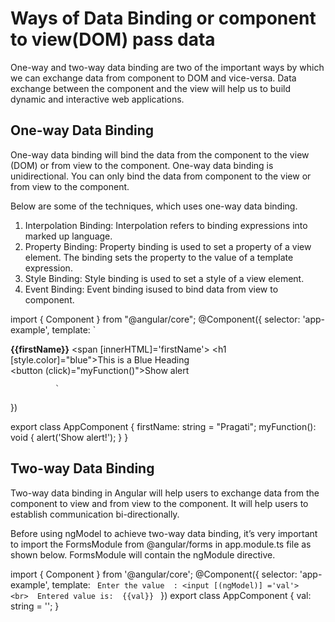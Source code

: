 # Ways of Data Binding or component to view(DOM) pass data

One-way and two-way data binding are two of the important ways by which we can exchange data from component to DOM and vice-versa. Data exchange between the component and the view will help us to build dynamic and interactive web applications.

## One-way Data Binding

One-way data binding will bind the data from the component to the view (DOM) or from view to the component. One-way data binding is unidirectional. You can only bind the data from component to the view or from view to the component.

Below are some of the techniques, which uses one-way data binding.

1. Interpolation Binding: Interpolation refers to binding expressions into marked up language.
2. Property Binding: Property binding is used to set a property of a view element. The binding sets the property to the value of a template expression.
3. Style Binding: Style binding is used to set a style of a view element.
4. Event Binding: Event binding isused to bind data from view to component.


import { Component } from "@angular/core";
@Component({
  selector: 'app-example',
  template: `
              <div>
              <!-- Interpolation Binding -->
              <strong>{{firstName}}</strong>
              <!-- Property Binding -->
              <span [innerHTML]='firstName'></span>
              <!-- Style Binding -->
              <h1 [style.color]="blue">This is a Blue Heading</h1>
              </div>
              <!-- Event Binding -->
              <button (click)="myFunction()">Show alert</button>

              `
})

export class AppComponent {
  firstName: string = "Pragati";
  myFunction(): void { 
       alert('Show alert!'); 
   } 
}

## Two-way Data Binding
Two-way data binding in Angular will help users to exchange data from the component to view and from view to the component. It will help users to establish communication bi-directionally.

Before using ngModel to achieve two-way data binding, it’s very important to import the FormsModule from @angular/forms in app.module.ts file as shown below. FormsModule will contain the ngModule directive.

import { Component } from '@angular/core'; 
 @Component({ 
   selector: 'app-example', 
   template: ` 
               Enter the value  : <input [(ngModel)] ='val'> 
               <br> 
                Entered value is:  {{val}} 
             ` 
}) 
export class AppComponent { 
   val: string = ''; 
}
